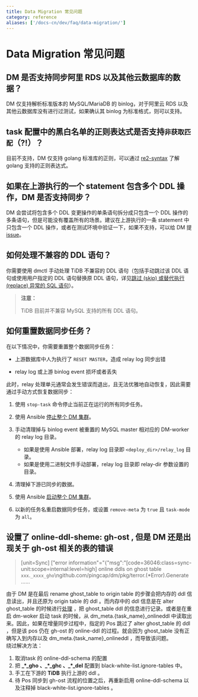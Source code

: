 ```yaml
---
title: Data Migration 常见问题
category: reference
aliases: ['/docs-cn/dev/faq/data-migration/']
---
```


# Data Migration 常见问题

## DM 是否支持同步阿里 RDS 以及其他云数据库的数据？

DM 仅支持解析标准版本的 MySQL/MariaDB 的 binlog，对于阿里云 RDS 以及其他云数据库没有进行过测试，如果确认其 binlog 为标准格式，则可以支持。

## task 配置中的黑白名单的正则表达式是否支持`非获取匹配`（?!）？

目前不支持，DM 仅支持 golang 标准库的正则，可以通过 [re2-syntax](https://github.com/google/re2/wiki/Syntax) 了解 golang 支持的正则表达式。

## 如果在上游执行的一个 statement 包含多个 DDL 操作，DM 是否支持同步？

DM 会尝试将包含多个 DDL 变更操作的单条语句拆分成只包含一个 DDL 操作的多条语句，但是可能没有覆盖所有的场景。建议在上游执行的一条 statement 中只包含一个 DDL 操作，或者在测试环境中验证一下，如果不支持，可以给 DM 提 [issue](https://github.com/pingcap/dm/issues)。

## 如何处理不兼容的 DDL 语句？

你需要使用 dmctl 手动处理 TiDB 不兼容的 DDL 语句（包括手动跳过该 DDL 语句或使用用户指定的 DDL 语句替换原 DDL 语句，详见[跳过 (skip) 或替代执行 (replace) 异常的 SQL 语句](/reference/tools/data-migration/skip-replace-sqls.md)）。

> **注意：**
>
> TiDB 目前并不兼容 MySQL 支持的所有 DDL 语句。

## 如何重置数据同步任务？

在以下情况中，你需要重置整个数据同步任务：

- 上游数据库中人为执行了 `RESET MASTER`，造成 relay log 同步出错

- relay log 或上游 binlog event 损坏或者丢失

此时，relay 处理单元通常会发生错误而退出，且无法优雅地自动恢复，因此需要通过手动方式恢复数据同步：

1. 使用 `stop-task` 命令停止当前正在运行的所有同步任务。

2. 使用 Ansible [停止整个 DM 集群](/how-to/deploy/data-migration-with-ansible.md#第-10-步关闭-dm-集群)。

3. 手动清理掉与 binlog event 被重置的 MySQL master 相对应的 DM-worker 的 relay log 目录。

    - 如果是使用 Ansible 部署，relay log 目录即 `<deploy_dir>/relay_log` 目录。
    - 如果是使用二进制文件手动部署，relay log 目录即 relay-dir 参数设置的目录。

4. 清理掉下游已同步的数据。

5. 使用 Ansible [启动整个 DM 集群](/how-to/deploy/data-migration-with-ansible.md#第-9-步部署-dm-集群)。

6. 以新的任务名重启数据同步任务，或设置 `remove-meta` 为 `true` 且 `task-mode` 为 `all`。


## 设置了 **online-ddl-sheme: gh-ost** , 但是 DM 还是出现关于 gh-ost 相关的表的错误
> [unit=Sync] ["error information"="{\"msg\":\"[code=36046:class=sync-unit:scope=internal:level=high] online ddls on ghost table `xxx`.`_xxxx_gho`\\ngithub.com/pingcap/dm/pkg/terror.(*Error).Generate ......

由于 DM 是在最后 rename ghost_table to origin table 的步骤会把内存的 ddl 信息读出，并且还原为 origin table 的 ddl 。而内存中的 ddl 信息是在 alter ghost_table 的时候进行[处理](/reference/tools/data-migration/features/online-ddl-scheme.md#dm-对于-online-ddl-scheme-gh-ost-的处理) ，把 ghost_table ddl 的信息进行记录。或者是在重启 dm-woker 启动 task 的时候，从 dm_meta.{task_name}_onlineddl 中读取出来。因此，如果在增量同步过程中，指定的 Pos 跳过了 alter ghost_table 的 ddl ，但是该 pos 仍在 gh-ost 的 online-ddl 的过程。就会因为 ghost_table 没有正确写入到内存以及 dm_meta.{task_name}_onlineddl ，而导致该问题。  
绕过解决方法：

1. 取消task 的 online-ddl-schema 的配置
2. 把 **\_\*\_gho 、\_\*\_ghc 、\_\*\_del** 配置到 black-white-list.ignore-tables 中。
3. 手工在下游的 **TiDB** 执行上游的 ddl 。
4. 待 Pos 同步到 gh-ost 流程的位置之后，再重新启用 online-ddl-schema 以及注释掉 black-white-list.ignore-tables 。
